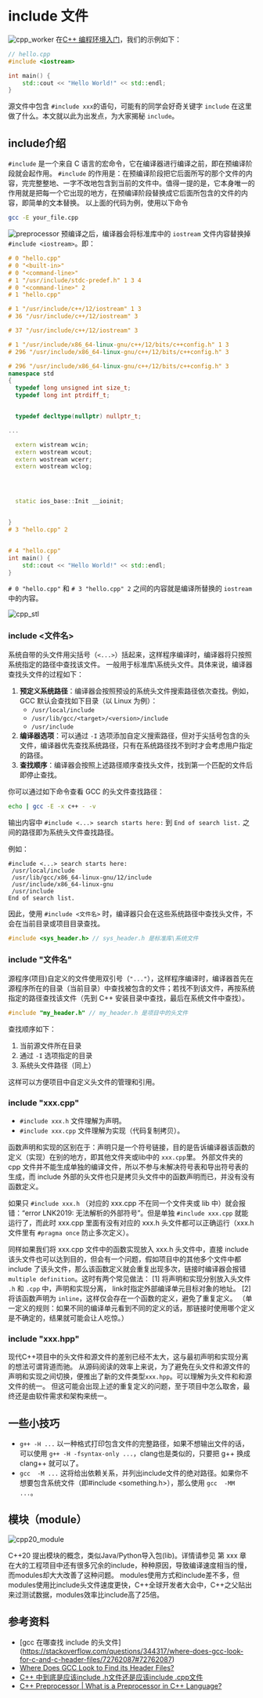 # include 文件

![cpp_worker](pic/cpp_worker.jpeg)
在[C++ 编程环境入门](tech_interview/C_Cpp/hello_world.md)，我们的示例如下：
```cpp
// hello.cpp
#include <iostream>

int main() {
    std::cout << "Hello World!" << std::endl;
}
```

源文件中包含 `#include xxx`的语句，可能有的同学会好奇关键字 `include` 在这里做了什么。本文就以此为出发点，为大家揭秘 `include`。


## include介绍

`#include` 是一个来自 C 语言的宏命令，它在编译器进行编译之前，即在预编译阶段就会起作用。
`#include` 的作用是：在预编译阶段把它后面所写的那个文件的内容，完完整整地、一字不改地包含到当前的文件中。值得一提的是，它本身唯一的作用就是把每一个它出现的地方，在预编译阶段替换成它后面所包含的文件的内容，即简单的文本替换。
以上面的代码为例，使用以下命令

```sh
gcc -E your_file.cpp
```
![preprocessor](pic/preprocessor.png)
预编译之后，编译器会将标准库中的 `iostream` 文件内容替换掉 `#include <iostream>`。即：

```cpp
# 0 "hello.cpp"
# 0 "<built-in>"
# 0 "<command-line>"
# 1 "/usr/include/stdc-predef.h" 1 3 4
# 0 "<command-line>" 2
# 1 "hello.cpp"

# 1 "/usr/include/c++/12/iostream" 1 3
# 36 "/usr/include/c++/12/iostream" 3

# 37 "/usr/include/c++/12/iostream" 3

# 1 "/usr/include/x86_64-linux-gnu/c++/12/bits/c++config.h" 1 3
# 296 "/usr/include/x86_64-linux-gnu/c++/12/bits/c++config.h" 3

# 296 "/usr/include/x86_64-linux-gnu/c++/12/bits/c++config.h" 3
namespace std
{
  typedef long unsigned int size_t;
  typedef long int ptrdiff_t;


  typedef decltype(nullptr) nullptr_t;

...

  extern wistream wcin;
  extern wostream wcout;
  extern wostream wcerr;
  extern wostream wclog;




  static ios_base::Init __ioinit;


}
# 3 "hello.cpp" 2


# 4 "hello.cpp"
int main() {
    std::cout << "Hello World!" << std::endl;
}

```

`# 0 "hello.cpp"` 和 `# 3 "hello.cpp" 2` 之间的内容就是编译所替换的 `iostream` 中的内容。

![cpp_stl](pic/cpp_stl.png)

### include <文件名>

系统自带的头文件用尖括号（`<...>`）括起来，这样程序编译时，编译器将只按照系统指定的路径中查找该文件。
一般用于标准库\系统头文件。具体来说，编译器查找头文件的过程如下：

1. **预定义系统路径**：编译器会按照预设的系统头文件搜索路径依次查找。例如，GCC 默认会查找如下目录（以 Linux 为例）：
    - `/usr/local/include`
    - `/usr/lib/gcc/<target>/<version>/include`
    - `/usr/include`
2. **编译器选项**：可以通过 `-I` 选项添加自定义搜索路径，但对于尖括号包含的头文件，编译器优先查找系统路径，只有在系统路径找不到时才会考虑用户指定的路径。
3. **查找顺序**：编译器会按照上述路径顺序查找头文件，找到第一个匹配的文件后即停止查找。

你可以通过如下命令查看 GCC 的头文件查找路径：

```sh
echo | gcc -E -x c++ - -v
```

输出内容中 `#include <...> search starts here:` 到 `End of search list.` 之间的路径即为系统头文件查找路径。

例如：

```
#include <...> search starts here:
 /usr/local/include
 /usr/lib/gcc/x86_64-linux-gnu/12/include
 /usr/include/x86_64-linux-gnu
 /usr/include
End of search list.
```

因此，使用 `#include <文件名>` 时，编译器只会在这些系统路径中查找头文件，不会在当前目录或项目目录查找。

```c++
#include <sys_header.h> // sys_header.h 是标准库\系统文件
```

### include "文件名"

源程序(项目)自定义的文件使用双引号（`"..."`），这样程序编译时，编译器首先在源程序所在的目录（当前目录）中查找被包含的文件；若找不到该文件，再按系统指定的路径查找该文件（先到 C++ 安装目录中查找，最后在系统文件中查找）。

```c++
#include "my_header.h" // my_header.h 是项目中的头文件
```

查找顺序如下：

1. 当前源文件所在目录
2. 通过 `-I` 选项指定的目录
3. 系统头文件路径（同上）

这样可以方便项目中自定义头文件的管理和引用。

### include "xxx.cpp"

- `#include xxx.h` 文件理解为声明。
- `#include xxx.cpp` 文件理解为实现（代码复制拷贝）。

函数声明和实现的区别在于：声明只是一个符号链接，目的是告诉编译器该函数的定义（实现）在别的地方，即其他文件夹或lib中的 `xxx.cpp`里。 外部文件夹的 cpp 文件并不能生成单独的编译文件，所以不参与未解决符号表和导出符号表的生成，而 include 外部的头文件也只是拷贝头文件中的函数声明而已，并没有没有函数定义。

如果只 `#include xxx.h` （对应的 xxx.cpp 不在同一个文件夹或 lib 中）就会报错：“error LNK2019: 无法解析的外部符号”。但是单独 `#include xxx.cpp` 就能运行了，而此时 xxx.cpp 里面有没有对应的 xxx.h 头文件都可以正确运行（xxx.h 文件里有 `#pragma once` 防止多次定义）。

同样如果我们将 xxx.cpp 文件中的函数实现放入 xxx.h 头文件中，直接 include 该头文件也可以达到目的，但会有一个问题，假如项目中的其他多个文件中都 include 了该头文件，那么该函数定义就会重复出现多次，链接时编译器会报错 `multiple definition`。这时有两个常见做法：
[1] 将声明和实现分别放入头文件 `.h` 和 `.cpp` 中，声明和实现分离， link时指定外部编译单元目标对象的地址。
[2] 将该函数声明为 `inline`，这样仅会存在一个函数的定义，避免了重复定义。
（单一定义的规则：如果不同的编译单元看到不同的定义的话，那链接时使用哪个定义是不确定的，结果就可能会让人吃惊。）

### include "xxx.hpp"

现代C++项目中的头文件和源文件的差别已经不太大，这与最初声明和实现分离的想法可谓背道而驰。
从源码阅读的效率上来说，为了避免在头文件和源文件的声明和实现之间切换，便推出了新的文件类型`xxx.hpp`。可以理解为头文件和和源文件的统一。
但这可能会出现上述的重复定义的问题，至于项目中怎么取舍，最终还是由软件需求和架构来统一。

## 一些小技巧
- `g++ -H ...`
  以一种格式打印包含文件的完整路径，如果不想输出文件的话，可以使用 `g++ -H -fsyntax-only ...`，clang也是类似的，只要把 g++ 换成 clang++ 就可以了。
- `gcc  -M ...`
  这将给出依赖关系，并列出include文件的绝对路径。如果你不想要包含系统文件（即#include <something.h>），那么使用 `gcc  -MM ...`。


## 模块（module）
![cpp20_module](pic/cpp20_module.png)

C++20 提出模块的概念，类似Java/Python导入包(lib)。详情请参见 第 xxx 章
在大的工程项目中还有很多冗余的include，种种原因，导致编译速度相当的慢，而modules却大大改善了这种问题。
modules使用方式和include差不多，但modules使用比include头文件速度更快，C++全球开发者大会中，C++之父贴出来过测试数据，modules效率比include高了25倍。

## 参考资料
- [gcc 在哪查找 include 的头文件] (https://stackoverflow.com/questions/344317/where-does-gcc-look-for-c-and-c-header-files/72762087#72762087)
- [Where Does GCC Look to Find its Header Files?](http://commandlinefanatic.com/cgi-bin/showarticle.cgi?article=art026)
- [C++ 中到底是应该include .h文件还是应该include .cpp文件](https://blog.csdn.net/u011913417/article/details/100183653)
- [C++ Preprocessor | What is a Preprocessor in C++ Language?](https://itsourcecode.com/cplus-tutorial/cpp-preprocessor/)
